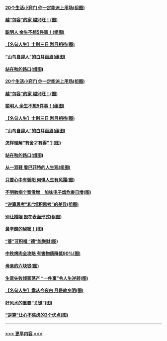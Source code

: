 #### [20个生活小窍门 你一定能派上用场(组图)](../pages/p8/907510.md?t=09161644) 
#### [越“包容”的家 越兴旺！(图)](../pages/p8/907328.md?t=09161644) 
#### [聪明人 余生不想5件事！(组图)](../pages/p8/907364.md?t=09161644) 
#### [【名句人生】士别三日 刮目相待(图)](../pages/p8/906988.md?t=09161644) 
#### [“山鸟自迎人”的白耳画眉(组图)](../pages/p8/907332.md?t=09161644) 
#### [站在秋的路口(组图)](../pages/p8/906914.md?t=09161644) 
#### [20个生活小窍门 你一定能派上用场(组图)](../pages/p8/907510.md?t=09161644) 
#### [越“包容”的家 越兴旺！(图)](../pages/p8/907328.md?t=09161644) 
#### [聪明人 余生不想5件事！(组图)](../pages/p8/907364.md?t=09161644) 
#### [【名句人生】士别三日 刮目相待(图)](../pages/p8/906988.md?t=09161644) 
#### [“山鸟自迎人”的白耳画眉(组图)](../pages/p8/907332.md?t=09161644) 
#### [怎样理解“有舍才有得”？(图)](../pages/p8/906872.md?t=09161644) 
#### [站在秋的路口(组图)](../pages/p8/906914.md?t=09161644) 
#### [从一双鞋 看巴菲特的人生观(组图)](../pages/p8/907311.md?t=09161644) 
#### [只要心中有骄阳 何惧人生有风霜(图)](../pages/p8/907320.md?t=09161644) 
#### [不明肺病个案激增　加味电子烟危害日增(图)](../pages/p8/907307.md?t=09161644) 
#### [“逆算思考”和“堆积思考”的差异(组图)](../pages/p8/907229.md?t=09161644) 
#### [别让婚姻 毁在表面形式(组图)](../pages/p8/907118.md?t=09161644) 
#### [最辛酸的秘密！(图)](../pages/p8/906327.md?t=09161644) 
#### [“善”可积福 “德”能聚财(图)](../pages/p8/906906.md?t=09161644) 
#### [中秋烤肉全攻略 有害物质降低90%(图)](../pages/p8/907227.md?t=09161644) 
#### [母亲的六块钱(图)](../pages/p8/907107.md?t=09161644) 
#### [生意失败倾家荡产 “一件事”令人生逆转(图)](../pages/p8/907101.md?t=09161644) 
#### [【名句人生】露从今夜白 月是故乡明(图)](../pages/p8/906558.md?t=09161644) 
#### [好风水的重要“关键”(图)](../pages/p8/907087.md?t=09161644) 
#### [“逆算”让心不焦虑的3个优点(图)](../pages/p8/907070.md?t=09161644) 

----
#### [ >>> 更早内容 <<< ](../indexes/p8-earlier.md)
